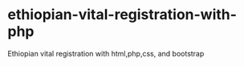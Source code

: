 # ethiopian-vital-registration-with-php
Ethiopian vital registration with html,php,css, and bootstrap
